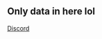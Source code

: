 <p align="center">
<h2> Only data in here lol </h2>
<a href="https://discord.gg/exfdev">Discord</a>

 
</p>
